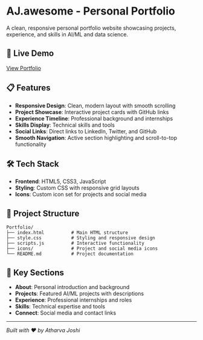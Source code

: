 # AJ.awesome - Personal Portfolio

A clean, responsive personal portfolio website showcasing projects, experience, and skills in AI/ML and data science.

## 🚀 Live Demo
[View Portfolio](https:/my-portfolio-nine-sandy-49.vercel.app/) 

## 📋 Features
- **Responsive Design**: Clean, modern layout with smooth scrolling
- **Project Showcase**: Interactive project cards with GitHub links
- **Experience Timeline**: Professional background and internships
- **Skills Display**: Technical skills and tools
- **Social Links**: Direct links to LinkedIn, Twitter, and GitHub
- **Smooth Navigation**: Active section highlighting and scroll-to-top functionality

## 🛠️ Tech Stack
- **Frontend**: HTML5, CSS3, JavaScript
- **Styling**: Custom CSS with responsive grid layouts
- **Icons**: Custom icon set for projects and social media

## 📁 Project Structure
```
Portfolio/
├── index.html          # Main HTML structure
├── style.css           # Styling and responsive design
├── scripts.js          # Interactive functionality
├── icons/              # Project and social media icons
└── README.md           # Project documentation
```

## 🎯 Key Sections
- **About**: Personal introduction and background
- **Projects**: Featured AI/ML projects with descriptions
- **Experience**: Professional internships and roles
- **Skills**: Technical expertise and tools
- **Connect**: Social media and contact links




---
*Built with ❤️ by Atharva Joshi*
